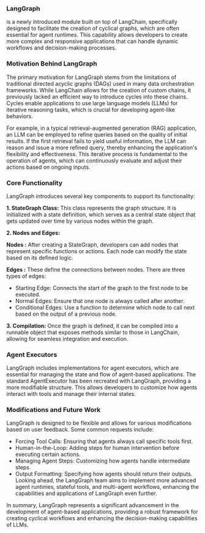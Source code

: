 ### LangGraph 
is a newly introduced module built on top of LangChain, specifically designed to facilitate the creation of cyclical graphs, which are often essential for agent runtimes. This capability allows developers to create more complex and responsive applications that can handle dynamic workflows and decision-making processes.

### Motivation Behind LangGraph
The primary motivation for LangGraph stems from the limitations of traditional directed acyclic graphs (DAGs) used in many data orchestration frameworks. While LangChain allows for the creation of custom chains, it previously lacked an efficient way to introduce cycles into these chains. Cycles enable applications to use large language models (LLMs) for iterative reasoning tasks, which is crucial for developing agent-like behaviors.

For example, in a typical retrieval-augmented generation (RAG) application, an LLM can be employed to refine queries based on the quality of initial results. If the first retrieval fails to yield useful information, the LLM can reason and issue a more refined query, thereby enhancing the application's flexibility and effectiveness. This iterative process is fundamental to the operation of agents, which can continuously evaluate and adjust their actions based on ongoing inputs.

### Core Functionality
LangGraph introduces several key components to support its functionality:

**1. StateGraph Class:** 
        This class represents the graph structure. It is initialized with a state definition, which serves as a central state object that gets updated over time by various nodes within the graph.

**2. Nodes and Edges:**

**Nodes :** After creating a StateGraph, developers can add nodes that represent specific functions or actions. Each node can modify the state based on its defined logic.

**Edges :** These define the connections between nodes. There are three types of edges:
- Starting Edge: Connects the start of the graph to the first node to be executed.
- Normal Edges: Ensure that one node is always called after another.
- Conditional Edges: Use a function to determine which node to call next based on the output of a previous node.

**3. Compilation:**
Once the graph is defined, it can be compiled into a runnable object that exposes methods similar to those in LangChain, allowing for seamless integration and execution.


### Agent Executors
LangGraph includes implementations for agent executors, which are essential for managing the state and flow of agent-based applications. The standard AgentExecutor has been recreated with LangGraph, providing a more modifiable structure. This allows developers to customize how agents interact with tools and manage their internal states.

### Modifications and Future Work
LangGraph is designed to be flexible and allows for various modifications based on user feedback. Some common requests include:
- Forcing Tool Calls: Ensuring that agents always call specific tools first.
- Human-in-the-Loop: Adding steps for human intervention before executing certain actions.
- Managing Agent Steps: Customizing how agents handle intermediate steps.
- Output Formatting: Specifying how agents should return their outputs.
Looking ahead, the LangGraph team aims to implement more advanced agent runtimes, stateful tools, and multi-agent workflows, enhancing the capabilities and applications of LangGraph even further.

In summary, LangGraph represents a significant advancement in the development of agent-based applications, providing a robust framework for creating cyclical workflows and enhancing the decision-making capabilities of LLMs.